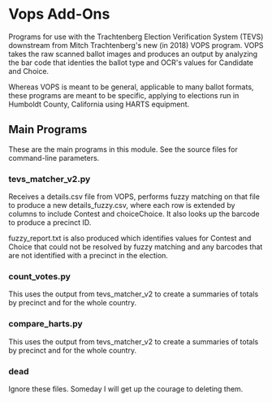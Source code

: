 # Vops Add-Ons
Programs for use with the Trachtenberg Election Verification System (TEVS) downstream from Mitch Trachtenberg's new (in 2018) VOPS program. VOPS takes the raw scanned ballot images and produces an output by analyzing the bar code that identies the ballot type and OCR's values for Candidate and Choice.

Whereas VOPS is meant to be general, applicable to many ballot formats, these programs are meant to be specific, applying to elections run in Humboldt County, California using HARTS equipment.

## Main Programs

These are the main programs in this module. See the source files for command-line parameters.

### tevs_matcher_v2.py 

Receives a details.csv file from VOPS, performs fuzzy matching on that file to produce a new details_fuzzy.csv, where each row is extended by columns to include Contest and choiceChoice. It also looks up the barcode to produce a precinct ID.

fuzzy_report.txt is also produced which identifies values for Contest and Choice that could not be resolved by fuzzy matching and any barcodes that are not identified with a precinct in the election.

### count_votes.py

This uses the output from tevs_matcher_v2 to create a summaries of totals by precinct and for the whole country.

### compare_harts.py

This uses the output from tevs_matcher_v2 to create a summaries of totals by precinct and for the whole country.

### dead

Ignore these files. Someday I will get up the courage to deleting them.



